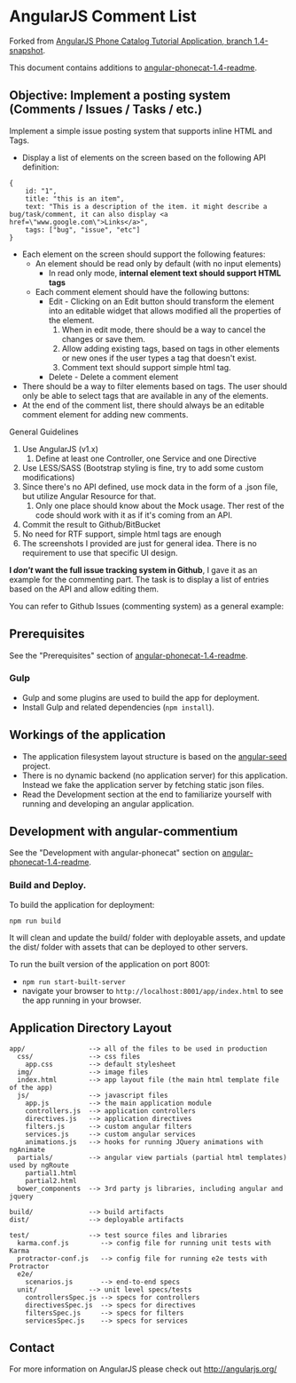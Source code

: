 # AngularJS Comment List

Forked from [AngularJS Phone Catalog Tutorial Application, branch 1.4-snapshot][angular-phonecat-1.4].

This document contains additions to [angular-phonecat-1.4-readme]. 

## Objective: Implement a posting system (Comments / Issues / Tasks / etc.)

Implement a simple issue posting system that supports inline HTML and Tags.
* Display a list of elements on the screen based on the following API definition:
```
{
    id: "1",
    title: "this is an item",
    text: "This is a description of the item. it might describe a bug/task/comment, it can also display <a href=\"www.google.com\">Links</a>",
    tags: ["bug", "issue", "etc"]
}
```
* Each element on the screen should support the following features:
    * An element should be read only by default (with no input elements)
        * In read only mode, **internal element text should support HTML tags**
    * Each comment element should have the following buttons:
        * Edit - Clicking on an Edit button should transform the element into an editable widget that allows modified all the properties of the element.
            1. When in edit mode, there should be a way to cancel the changes or save them.
            1. Allow adding existing tags, based on tags in other elements or new ones if the user types a tag that doesn't exist.
            1. Comment text should support simple html tag.
        * Delete - Delete a comment element
* There should be a way to filter elements based on tags. The user should only be able to select tags that are available in any of the elements.
* At the end of the comment list, there should always be an editable comment element for adding new comments.

General Guidelines
1. Use AngularJS (v1.x)
    1. Define at least one Controller, one Service and one Directive
2. Use LESS/SASS (Bootstrap styling is fine, try to add some custom modifications)
3. Since there's no API defined, use mock data in the form of a .json file, but utilize Angular Resource for that.
    1. Only one place should know about the Mock usage. Ther rest of the code should work with it as if it's coming from an API.
4. Commit the result to Github/BitBucket
5. No need for RTF support, simple html tags are enough
6. The screenshots I provided are just for general idea. There is no requirement to use that specific UI design.

**I _don't_ want the full issue tracking system in Github**, I gave it as an example for the commenting part. The task is to display a list of entries based on the API and allow editing them.

You can refer to Github Issues (commenting system) as a general example:


## Prerequisites

See the "Prerequisites" section of [angular-phonecat-1.4-readme].

### Gulp

- Gulp and some plugins are used to build the app for deployment.
- Install Gulp and related dependencies (`npm install`).


## Workings of the application

- The application filesystem layout structure is based on the [angular-seed] project.
- There is no dynamic backend (no application server) for this application. Instead we fake the
  application server by fetching static json files.
- Read the Development section at the end to familiarize yourself with running and developing
  an angular application.



## Development with angular-commentium

See the "Development with angular-phonecat" section on [angular-phonecat-1.4-readme].

### Build and Deploy.

To build the application for deployment:
```
npm run build
```

It will clean and update the build/ folder with deployable assets, and update the dist/ folder with assets that can be deployed to other servers.

To run the built version of the application on port 8001:
- `npm run start-built-server`
- navigate your browser to `http://localhost:8001/app/index.html` to see the app running in your browser.



## Application Directory Layout

    app/                --> all of the files to be used in production
      css/              --> css files
        app.css         --> default stylesheet
      img/              --> image files
      index.html        --> app layout file (the main html template file of the app)
      js/               --> javascript files
        app.js          --> the main application module
        controllers.js  --> application controllers
        directives.js   --> application directives
        filters.js      --> custom angular filters
        services.js     --> custom angular services
        animations.js   --> hooks for running JQuery animations with ngAnimate
      partials/         --> angular view partials (partial html templates) used by ngRoute
        partial1.html
        partial2.html
      bower_components  --> 3rd party js libraries, including angular and jquery

    build/              --> build artifacts
    dist/               --> deployable artifacts

    test/               --> test source files and libraries
      karma.conf.js        --> config file for running unit tests with Karma
      protractor-conf.js   --> config file for running e2e tests with Protractor
      e2e/
        scenarios.js       --> end-to-end specs
      unit/             --> unit level specs/tests
        controllersSpec.js --> specs for controllers
        directivesSpec.js  --> specs for directives
        filtersSpec.js     --> specs for filters
        servicesSpec.js    --> specs for services

## Contact

For more information on AngularJS please check out http://angularjs.org/

[7 Zip]: http://www.7-zip.org/
[angular-phonecat-1.4]: https://github.com/angular/angular-phonecat/tree/1.4-snapshot
[angular-phonecat-1.4-readme]: https://github.com/angular/angular-phonecat/blob/1.4-snapshot/README.md
[angular-seed]: https://github.com/angular/angular-seed
[DI]: http://docs.angularjs.org/guide/di
[directive]: http://docs.angularjs.org/guide/directive
[filterFilter]: http://docs.angularjs.org/api/ng/filter/filter
[git-home]: http://git-scm.com
[git-github]: http://help.github.com/set-up-git-redirect
[ngRepeat]: http://docs.angularjs.org/api/ng/directive/ngRepeat
[ngView]: http://docs.angularjs.org/api/ngRoute/directive/ngView
[node-download]: http://nodejs.org/download/
[$resource]: http://docs.angularjs.org/api/ngResource/service/$resource
[$route]: http://docs.angularjs.org/api/ngRoute/service/$route
[protractor]: https://github.com/angular/protractor
[jasmine]: https://jasmine.github.io/
[karma]: http://karma-runner.github.io
